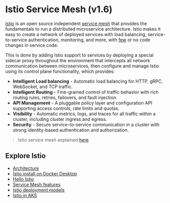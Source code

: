 # Istio Service Mesh (v1.6)
[Istio](https://istio.io/docs/concepts/what-is-istio/) is an open source independent [service mesh](https://istio.io/docs/concepts/what-is-istio/#what-is-a-service-mesh) that provides the fundamentals to run a distributed microservice architecture. Istio makes it easy to create a network of deployed services with load balancing, service-to-service authentication, monitoring, and more, with [few](https://istio.io/docs/tasks/observability/distributed-tracing/overview/#trace-context-propagation) or no code changes in service code. 

This is done by adding Istio support to services by deploying a special sidecar proxy throughout the environment that intercepts all network communication between microservices, then configure and manage Istio using its control plane functionality, which provides:
* **Intelligent Load balancing** - Automatic load balancing for HTTP, gRPC, WebSocket, and TCP traffic.
* **Intelligent Routing** - Fine-grained control of traffic behavior with rich routing rules, retries, failovers, and fault injection.
* **API Management** - A pluggable policy layer and configuration API supporting access controls, rate limits and quotas.
* **Visibility** - Automatic metrics, logs, and traces for all traffic within a cluster, including cluster ingress and egress.
* **Security** - Secure service-to-service communication in a cluster with strong identity-based authentication and authorization.

> Istio service mesh explained [here](https://www.youtube.com/watch?v=VzQetbvXCAw)

## Explore Istio
* [Architecture](/architecture/readme.md)
* [Istio install on Docker Desktop](/implementation/istio-install-local-readme.md)
* [Hello Istio](/implementation/hello-istio-readme.md)
* [Service Mesh features](/concepts/features-readme.md)
* [Istio deployment models](https://istio.io/docs/ops/deployment/deployment-models/)
* [Istio in AKS](https://docs.microsoft.com/en-us/azure/aks/servicemesh-istio-install?pivots=client-operating-system-linux)